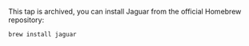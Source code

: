 This tap is archived, you can install Jaguar from the official Homebrew repository:

```sh
brew install jaguar
```
